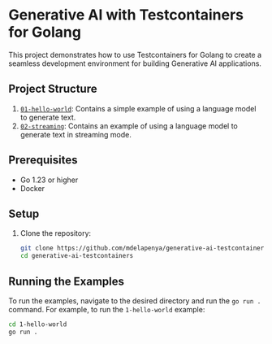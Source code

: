 # Generative AI with Testcontainers for Golang

This project demonstrates how to use Testcontainers for Golang to create a seamless development environment for building Generative AI applications.

## Project Structure

1. [`01-hello-world`](./01-hello-world): Contains a simple example of using a language model to generate text.
2. [`02-streaming`](./02-streaming): Contains an example of using a language model to generate text in streaming mode.

## Prerequisites

- Go 1.23 or higher
- Docker

## Setup

1. Clone the repository:
    ```sh
    git clone https://github.com/mdelapenya/generative-ai-testcontainers.git
    cd generative-ai-testcontainers
    ```

## Running the Examples

To run the examples, navigate to the desired directory and run the `go run .` command. For example, to run the `1-hello-world` example:

```sh
cd 1-hello-world
go run .
```
